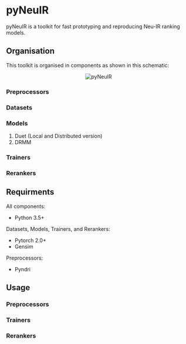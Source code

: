# pyNeuIR

pyNeuIR is a toolkit for fast prototyping and reproducing Neu-IR ranking models. 

## Organisation

This toolkit is organised in components as shown in this schematic:

<div align='center'>
<img src="https://docs.google.com/drawings/d/e/2PACX-1vRymBO38_NeLbPCOxHBXV78lOQ06l-CgZrOZvsNh6WwecsO9_Sa-n55V0-0dFsKoqBvK5X-Zt99b5oF/pub?w=480&h=360" alt="pyNeuIR" align=center />
</div>


### Preprocessors

### Datasets

### Models

1. Duet (Local and Distributed version)
2. DRMM

### Trainers

### Rerankers

## Requirments
All components:
* Python 3.5+ 

Datasets, Models, Trainers, and Rerankers:

* Pytorch 2.0+
* Gensim

Preprocessors:

* Pyndri

## Usage

### Preprocessors

### Trainers

### Rerankers



